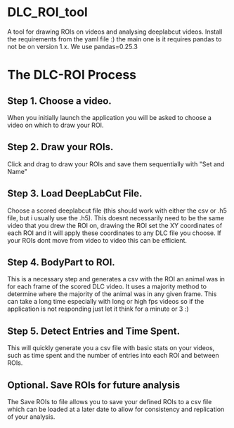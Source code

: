 # DLC_ROI_tool
A tool for drawing ROIs on videos and analysing deeplabcut videos.
Install the requirements from the yaml file :) the main one is it requires pandas to not be on version 1.x. We use pandas=0.25.3

# The DLC-ROI Process

## Step 1. Choose a video.
When you initially launch the application you will be asked to choose a video on which to draw your ROI.

## Step 2. Draw your ROIs. 
Click and drag to draw your ROIs and save them sequentially with "Set and Name"

## Step 3. Load DeepLabCut File.
Choose a scored deeplabcut file (this should work with either the csv or .h5 file, but i usually use the .h5).
This doesnt necessarily need to be the same video that you drew the ROI on, drawing the ROI set the XY coordinates of each ROI and it will apply these coordinates to any DLC file you choose. If your ROIs dont move from video to video this can be efficient. 

## Step 4. BodyPart to ROI. 
This is a necessary step and generates a csv with the ROI an animal was in for each frame of the scored DLC video. It uses a majority method to determine where the majority of the animal was in any given frame. This can take a long time especially with long or high fps videos so if the application is not responding just let it think for a minute or 3 :)

## Step 5. Detect Entries and Time Spent.
This will quickly generate you a csv file with basic stats on your videos, such as time spent and the number of entries into each ROI and between ROIs. 

## Optional. Save ROIs for future analysis
The Save ROIs to file allows you to save your defined ROIs to a csv file which can be loaded at a later date to allow for consistency and replication of your analysis.
